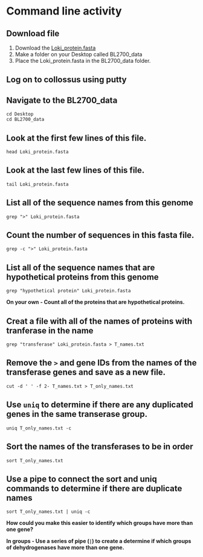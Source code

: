 # Command line activity

## Download file 
1. Download the [Loki_protein.fasta](https://raw.githubusercontent.com/stechtmann/BL2700/master/data/Loki_protein.fasta)  
1. Make a folder on your Desktop called BL2700_data
1. Place the Loki_protein.fasta in the BL2700_data folder.

## Log on to collossus using putty

## Navigate to the BL2700_data
```{BASH}
cd Desktop
cd BL2700_data
```
## Look at the first few lines of this file.
```{BASH}
head Loki_protein.fasta
```

## Look at the last few lines of this file.
```{BASH}
tail Loki_protein.fasta
```

## List all of the sequence names from this genome
```{BASH}
grep ">" Loki_protein.fasta
```

## Count the number of sequences in this fasta file.
```{BASH}
grep -c ">" Loki_protein.fasta
```

## List all of the sequence names that are hypothetical proteins from this genome
```{BASH}
grep "hypothetical protein" Loki_protein.fasta
```

**On your own - Count all of the proteins that are hypothetical proteins.**

## Creat a file with all of the names of proteins with tranferase in the name
```{BASH}
grep "transferase" Loki_protein.fasta > T_names.txt
```
## Remove the `>` and gene IDs from the names of the transferase genes and save as a new file.
```{BASH}
cut -d ' ' -f 2- T_names.txt > T_only_names.txt
```

## Use `uniq` to determine if there are any duplicated genes in the same transerase group.
```{BASH}
uniq T_only_names.txt -c
```

## Sort the names of the transferases to be in order
```{BASH}
sort T_only_names.txt
```

## Use a pipe to connect the sort and uniq commands to determine if there are duplicate names
```{BASH}
sort T_only_names.txt | uniq -c
```
**How could you make this easier to identify which groups have more than one gene?**


**In groups - Use a series of pipe (`|`) to create a determine if which groups of dehydrogenases have more than one gene.**



